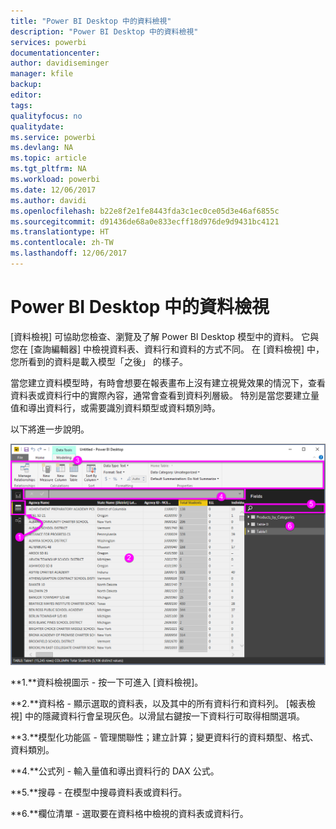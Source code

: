 ```yaml
---
title: "Power BI Desktop 中的資料檢視"
description: "Power BI Desktop 中的資料檢視"
services: powerbi
documentationcenter: 
author: davidiseminger
manager: kfile
backup: 
editor: 
tags: 
qualityfocus: no
qualitydate: 
ms.service: powerbi
ms.devlang: NA
ms.topic: article
ms.tgt_pltfrm: NA
ms.workload: powerbi
ms.date: 12/06/2017
ms.author: davidi
ms.openlocfilehash: b22e8f2e1fe8443fda3c1ec0ce05d3e46af6855c
ms.sourcegitcommit: d91436de68a0e833ecff18d976de9d9431bc4121
ms.translationtype: HT
ms.contentlocale: zh-TW
ms.lasthandoff: 12/06/2017
---
```

# <a name="data-view-in-power-bi-desktop"></a>Power BI Desktop 中的資料檢視
[資料檢視] 可協助您檢查、瀏覽及了解 Power BI Desktop 模型中的資料。 它與您在 [查詢編輯器] 中檢視資料表、資料行和資料的方式不同。 在 [資料檢視] 中，您所看到的資料是載入模型「之後」  的樣子。

當您建立資料模型時，有時會想要在報表畫布上沒有建立視覺效果的情況下，查看資料表或資料行中的實際內容，通常會查看到資料列層級。 特別是當您要建立量值和導出資料行，或需要識別資料類型或資料類別時。

以下將進一步說明。

![](media/desktop-data-view/dataview_fullscreen.png)

**1.**資料檢視圖示 - 按一下可進入 [資料檢視]。

**2.**資料格 - 顯示選取的資料表，以及其中的所有資料行和資料列。 [報表檢視] 中的隱藏資料行會呈現灰色。以滑鼠右鍵按一下資料行可取得相關選項。

**3.**模型化功能區 - 管理關聯性；建立計算；變更資料行的資料類型、格式、資料類別。

**4.**公式列 - 輸入量值和導出資料行的 DAX 公式。

**5.**搜尋 - 在模型中搜尋資料表或資料行。

**6.**欄位清單 - 選取要在資料格中檢視的資料表或資料行。

